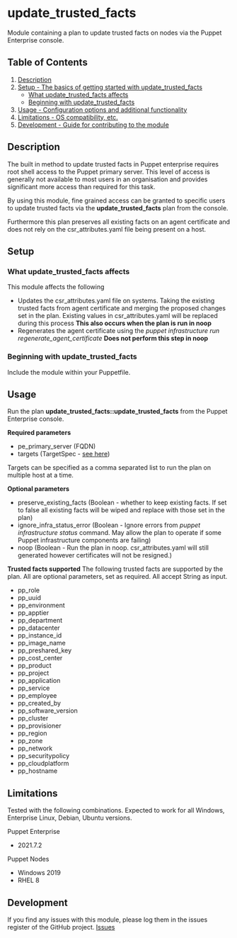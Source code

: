 # update_trusted_facts

Module containing a plan to update trusted facts on nodes via the Puppet Enterprise console. 

## Table of Contents

1. [Description](#description)
1. [Setup - The basics of getting started with update_trusted_facts](#setup)
    * [What update_trusted_facts affects](#what-update_trusted_facts-affects)
    * [Beginning with update_trusted_facts](#beginning-with-update_trusted_facts)
1. [Usage - Configuration options and additional functionality](#usage)
1. [Limitations - OS compatibility, etc.](#limitations)
1. [Development - Guide for contributing to the module](#development)

## Description

The built in method to update trusted facts in Puppet enterprise requires root shell access to the Puppet primary server. This level of access is generally not available to most users in an organisation and provides significant more access than required for this task. 

By using this module, fine grained access can be granted to specific users to update trusted facts via the **update_trusted_facts** plan from the console.

Furthermore this plan preserves all existing facts on an agent certificate and does not rely on the csr_attributes.yaml file being present on a host.

## Setup

### What update_trusted_facts affects

This module affects the following

* Updates the csr_attributes.yaml file on systems. Taking the existing trusted facts from agent certificate and merging the proposed changes set in the plan. Existing values in csr_attributes.yaml will be replaced during this process **This also occurs when the plan is run in noop**
* Regenerates the agent certificate using the *puppet infrastructure run regenerate_agent_certificate* **Does not perform this step in noop**

### Beginning with update_trusted_facts

Include the module within your Puppetfile. 

## Usage

Run the plan **update_trusted_facts::update_trusted_facts** from the Puppet Enterprise console. 

**Required parameters**
- pe_primary_server (FQDN)
- targets (TargetSpec - [see here](https://www.puppet.com/docs/bolt/latest/bolt_types_reference.html#targetspec))

Targets can be specified as a comma separated list to run the plan on multiple host at a time.

**Optional parameters**
- preserve_existing_facts (Boolean - whether to keep existing facts. If set to false all existing facts will be wiped and replace with those set in the plan)
- ignore_infra_status_error (Boolean - Ignore errors from *puppet infrastructure status* command. May allow the plan to operate if some Puppet infrastructure components are failing)
- noop (Boolean - Run the plan in noop. csr_attributes.yaml will still generated however certificates will not be resigned.)

**Trusted facts supported**
The following trusted facts are supported by the plan. All are optional parameters, set as required. All accept String as input.
- pp_role
- pp_uuid
- pp_environment
- pp_apptier
- pp_department
- pp_datacenter
- pp_instance_id
- pp_image_name
- pp_preshared_key
- pp_cost_center
- pp_product
- pp_project
- pp_application
- pp_service
- pp_employee 
- pp_created_by
- pp_software_version
- pp_cluster
- pp_provisioner
- pp_region
- pp_zone
- pp_network
- pp_securitypolicy
- pp_cloudplatform
- pp_hostname

## Limitations

Tested with the following combinations. Expected to work for all Windows, Enterprise Linux, Debian, Ubuntu versions. 

Puppet Enterprise
- 2021.7.2 

Puppet Nodes
- Windows 2019
- RHEL 8

## Development

If you find any issues with this module, please log them in the issues register of the GitHub project. [Issues][1]

[1]: https://github.com/benjamin-robertson/update_trusted_facts/issues